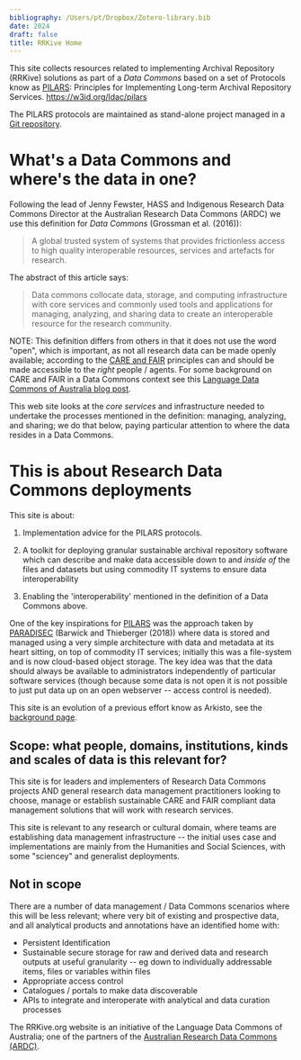 ```yaml
---
bibliography: /Users/pt/Dropbox/Zotero-library.bib
date: 2024
draft: false
title: RRKive Home
---
```




This site collects resources related to implementing Archival Repository (RRKive) solutions as part of a *Data Commons* based on a set of Protocols know as [PILARS]: Principles for Implementing Long-term Archival Repository Services.  <https://w3id.org/ldac/pilars>

The PILARS protocols are maintained as stand-alone project managed in a [Git repository](https://github.com/Language-Research-Technology/pilars).

[PILARS]: https://w3id.org/ldac/pilars "Principles for Implementing Long-term Archival Repository Services"

# What's a Data Commons and where's the data in one?

Following the lead of Jenny Fewster, HASS and Indigenous Research Data
Commons Director at the Australian Research Data Commons (ARDC) we use
this definition for *Data Commons* (Grossman et al. (2016)):

> A global trusted system of systems that provides frictionless access
> to high quality interoperable resources, services and artefacts for
> research.

The abstract of this article says:

> Data commons collocate data, storage, and computing infrastructure
> with core services and commonly used tools and applications for
> managing, analyzing, and sharing data to create an interoperable
> resource for the research community.

NOTE: This definition differs from others in that it does not use the
word "open", which is important, as not all research data can be made
openly available; according to the [CARE and FAIR] principles can
and should be made accessible to the *right* people / agents. For some
background on CARE and FAIR in a Data Commons context see this [Language Data Commons of Australia blog
post](https://www.ldaca.edu.au/posts/fair-and-care/).

[CARE and FAIR]: https://language-research-technology.github.io/pilars/principles.html "CARE and FAIR principles (Annotated for PILARS)"

This web site looks at the *core services* and infrastructure needed to
undertake the processes mentioned in the definition: managing,
analyzing, and sharing; we do that below, paying particular attention to
where the data resides in a Data Commons.

# This is about Research Data Commons deployments

This site is about:

1. Implementation advice for the PILARS protocols.

2.  A toolkit for deploying granular sustainable archival repository
    software which can describe and make data accessible down to and
    *inside of* the files and datasets but using commodity IT systems to
    ensure data interoperability

3.  Enabling the 'interoperability' mentioned in the definition of a
    Data Commons above.

One of the key inspirations for [PILARS] was the approach taken by
[PARADISEC](https://www.paradisec.org.au/about-us/) (Barwick and
Thieberger (2018)) where data is stored and managed using a very simple
architecture with data and metadata at its heart sitting, on top of
commodity IT services; initially this was a file-system and is now
cloud-based object storage. The key idea was that the data should always
be available to administrators independently of particular software
services (though because some data is not open it is not possible to
just put data up on an open webserver -- access control is needed).

This site is an evolution of a previous effort know as Arkisto, see the
[background page](./background/).

## Scope: what people, domains, institutions, kinds and scales of data is this relevant for?

This site is for leaders and implementers of Research Data Commons
projects AND general research data management practitioners looking to
choose, manage or establish sustainable CARE and FAIR compliant data
management solutions that will work with research services.

This site is relevant to any research or cultural domain, where teams
are establishing data management infrastructure -- the initial uses case
and implementations are mainly from the Humanities and Social Sciences,
with some "sciencey" and generalist deployments.

## Not in scope

There are a number of data management / Data Commons scenarios where
this will be less relevant; where very bit of
existing and prospective data, and all analytical products and
annotations have an identified home with:

-   Persistent Identification
-   Sustainable secure storage for raw and derived data and research
    outputs at useful granularity -- eg down to individually addressable
    items, files or variables within files
-   Appropriate access control
-   Catalogues / portals to make data discoverable
-   APIs to integrate and interoperate with analytical and data curation
    processes

The RRKive.org website is an initiative of the Language Data Commons of
Australia; one of the partners of the [Australian Research Data Commons
(ARDC)](https://ardc.edu.au). 

